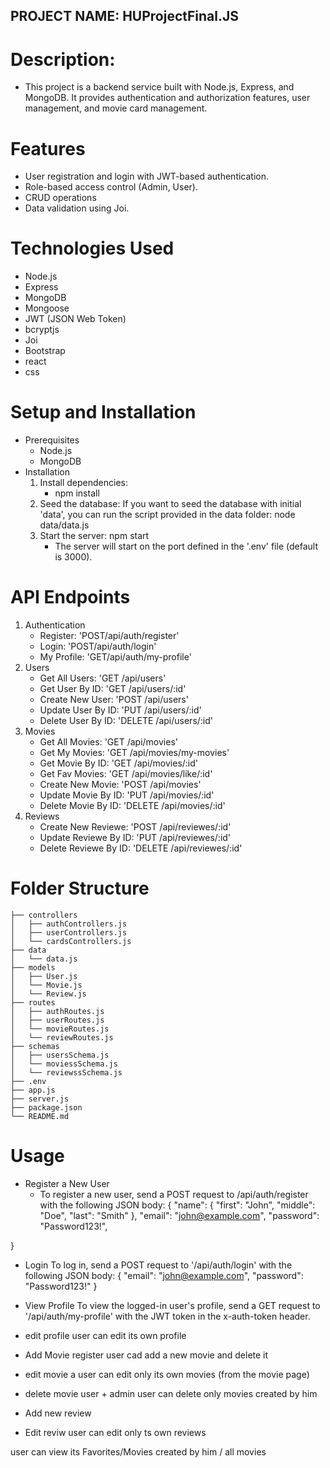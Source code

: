 
## PROJECT NAME: HUProjectFinal.JS ##

# Description:
-   This project is a backend service built with Node.js,
    Express, and MongoDB. It provides authentication and authorization features, user management, and movie card management.

# Features
-   User registration and login with JWT-based authentication.
-   Role-based access control (Admin,  User).
-   CRUD operations
-   Data validation using Joi.

# Technologies Used
- Node.js
- Express
- MongoDB
- Mongoose
- JWT (JSON Web Token)
- bcryptjs
- Joi
- Bootstrap
- react
- css

# Setup and Installation
- Prerequisites
    - Node.js
    - MongoDB
- Installation
    1. Install dependencies:
        - npm install
    2. Seed the database:
        If you want to seed the database with initial 'data', you can run the script provided in the data folder:
            node data/data.js
    3. Start the server:
         npm start
         - The server will start on the port defined in the '.env' file (default is 3000).
# API Endpoints
1. Authentication
    - Register: 'POST/api/auth/register'
    - Login: 'POST/api/auth/login'
    - My Profile: 'GET/api/auth/my-profile'
2. Users
    - Get All Users: 'GET /api/users'
    - Get User By ID: 'GET /api/users/:id'
    - Create New User: 'POST /api/users'
    - Update User By ID: 'PUT /api/users/:id'
    - Delete User By ID: 'DELETE /api/users/:id'
3. Movies
    - Get All Movies: 'GET /api/movies'
    - Get My Movies: 'GET /api/movies/my-movies'
    - Get Movie By ID: 'GET /api/movies/:id'
    - Get Fav Movies: 'GET /api/movies/like/:id'
    - Create New Movie: 'POST /api/movies'
    - Update Movie By ID: 'PUT /api/movies/:id'
    - Delete Movie By ID: 'DELETE /api/movies/:id'
4. Reviews
    - Create New Reviewe: 'POST /api/reviewes/:id'
    - Update Reviewe By ID: 'PUT /api/reviewes/:id'
    - Delete Reviewe By ID: 'DELETE /api/reviewes/:id'


# Folder Structure

    ├── controllers
    │   ├── authControllers.js
    │   ├── userControllers.js
    │   └── cardsControllers.js
    ├── data
    │   └── data.js
    ├── models
    │   ├── User.js
    │   └── Movie.js
    │   └── Review.js
    ├── routes
    │   ├── authRoutes.js
    │   ├── userRoutes.js
    │   └── movieRoutes.js
    │   └── reviewRoutes.js
    ├── schemas
    │   ├── usersSchema.js
    │   └── moviessSchema.js
    │   └── reviewssSchema.js
    ├── .env
    ├── app.js
    ├── server.js
    ├── package.json
    └── README.md

# Usage
- Register a New User
    - To register a new user, send a POST request to /api/auth/register with the following JSON body:
    {
  "name": {
    "first": "John",
    "middle": "Doe",
    "last": "Smith"
  },
  "email": "john@example.com",
  "password": "Password123!",

}

- Login
    To log in, send a POST request to '/api/auth/login' with the following JSON body:
    {
    "email": "john@example.com",
    "password": "Password123!"
    }

- View Profile
    To view the logged-in user's profile, send a GET request to '/api/auth/my-profile' with the JWT token in the 
    x-auth-token header.

- edit profile
    user can edit its own profile

- Add Movie
    register user cad add a new movie and delete it

- edit movie
    a user can edit only its own movies (from the movie page)

- delete movie
    user + admin
    user can delete only movies created by him

- Add new review

- Edit reviw
    user can edit only ts own reviews

user can view its Favorites/Movies created by him / all movies